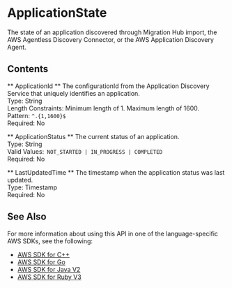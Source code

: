 # ApplicationState<a name="API_ApplicationState"></a>

The state of an application discovered through Migration Hub import, the AWS Agentless Discovery Connector, or the AWS Application Discovery Agent\.

## Contents<a name="API_ApplicationState_Contents"></a>

 ** ApplicationId **   <a name="migrationhub-Type-ApplicationState-ApplicationId"></a>
The configurationId from the Application Discovery Service that uniquely identifies an application\.  
Type: String  
Length Constraints: Minimum length of 1\. Maximum length of 1600\.  
Pattern: `^.{1,1600}$`   
Required: No

 ** ApplicationStatus **   <a name="migrationhub-Type-ApplicationState-ApplicationStatus"></a>
The current status of an application\.  
Type: String  
Valid Values:` NOT_STARTED | IN_PROGRESS | COMPLETED`   
Required: No

 ** LastUpdatedTime **   <a name="migrationhub-Type-ApplicationState-LastUpdatedTime"></a>
The timestamp when the application status was last updated\.  
Type: Timestamp  
Required: No

## See Also<a name="API_ApplicationState_SeeAlso"></a>

For more information about using this API in one of the language\-specific AWS SDKs, see the following:
+  [AWS SDK for C\+\+](https://docs.aws.amazon.com/goto/SdkForCpp/AWSMigrationHub-2017-05-31/ApplicationState) 
+  [AWS SDK for Go](https://docs.aws.amazon.com/goto/SdkForGoV1/AWSMigrationHub-2017-05-31/ApplicationState) 
+  [AWS SDK for Java V2](https://docs.aws.amazon.com/goto/SdkForJavaV2/AWSMigrationHub-2017-05-31/ApplicationState) 
+  [AWS SDK for Ruby V3](https://docs.aws.amazon.com/goto/SdkForRubyV3/AWSMigrationHub-2017-05-31/ApplicationState) 